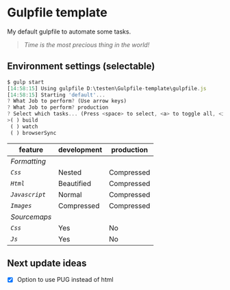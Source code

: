 # Gulpfile template
My default gulpfile to automate some tasks.
>*Time is the most precious thing in the world!*

## Environment settings (selectable)
```javascript
$ gulp start
[14:58:15] Using gulpfile D:\testen\Gulpfile-template\gulpfile.js
[14:58:15] Starting 'default'...
? What Job to perform? (Use arrow keys)
? What Job to perform? production
? Select which tasks... (Press <space> to select, <a> to toggle all, <i> to inverse selection)
>( ) build
 ( ) watch
 ( ) browserSync
```

feature | development | production
--- | --- | ---
*Formatting* |
*`Css`* | Nested | Compressed
*`Html`* | Beautified | Compressed
*`Javascript`* | Normal | Compressed
*`Images`* | Compressed | Compressed
*Sourcemaps* |
*`Css`* | Yes | No
*`Js`* | Yes | No

## Next update ideas
- [x] Option to use PUG instead of html

